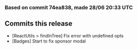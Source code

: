 ### Based on commit 74ea838, made 28/06 20:33 UTC
## Commits this release
  - [ReactUtils > findInTree] Fix error with undefined opts
  - [Badges] Start to fix sponsor modal